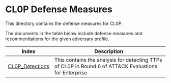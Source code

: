 # CL0P Defense Measures

This directory contains the defense measures for CL0P.

The documents in the table below include defense measures and recommendations
for the given adversary profile.

| Index | Description |
| ----- | ----------- |
| [CL0P_Detections](./CL0P_Detections.md) | This contains the analysis for detecting TTPs of CL0P in Round 6 of ATT&CK Evaluations for Enterprise |
